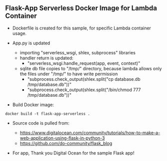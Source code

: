## Flask-App Serverless Docker Image for Lambda Container

- Dockerfile is created for this sample, for specific Lambda container usage.
- App.py is updated
  - importing "serverless_wsgi, shlex, subprocess" libraries
  - handler return is updated:
    - "serverless_wsgi.handle_request(app, event, context)"
  - sqlite db file copies to "/tmp/" directory, because lambda allows only the files under "/tmp/" to have write permission	
    - "subprocess.check_output(shlex.split("cp database.db /tmp/database.db"))"
    - "subprocess.check_output(shlex.split("/bin/chmod 777 /tmp/database.db"))"

- Build Docker image:

```
docker build -t flask-app-serverless .
```

- Source code is pulled from:
  - https://www.digitalocean.com/community/tutorials/how-to-make-a-web-application-using-flask-in-python-3
  - https://github.com/do-community/flask_blog

- For app, Thank you Digital Ocean for the sample Flask app!